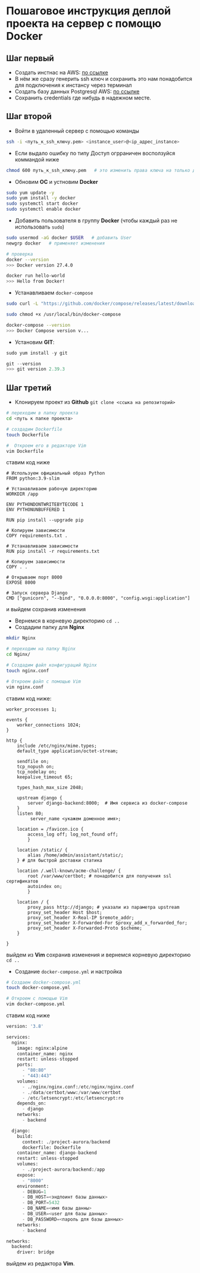 # Пошаговое инструкция деплой проекта на сервер с помощю Docker




## **Шаг первый**

* Создать инстнас на AWS: [по ссылке](https://us-east-1.console.aws.amazon.com/ec2/home?region=us-east-1#Instances:instanceState=running)
* В нём же сразу генерить ssh ключ и сохранить это нам понадобится для подключения к инстансу через терминал 
* Создать базу данных Postgresql AWS: [по ссылке](https://us-east-1.console.aws.amazon.com/rds/home?region=us-east-1#databases:)
* Сохранить credentials где нибудь в надежном месте.





## **Шаг второй**

* Войти в удаленный сервер с помощью команды  
```bash
ssh -i <путь_к_ssh_ключу.pem> <instance_user>@<ip_адрес_instance>
```
* Если выдало ошибку по типу Доступ огрраничен восползуйся коммандой ниже 
```bash
chmod 600 путь_к_ssh_ключу.pem   # это изменить права ключа на только для владельца
```
* Обновим **ОС** и устновим **Docker**      
``` bash
sudo yum update -y
sudo yum install -y docker 
sudo systemctl start docker
sudo systemctl enable docker
```
* Добавить пользователя в группу **Docker** (чтобы каждый раз не использовать `sudo`)
``` bash
sudo usermod -aG docker $USER   # добавить User
newgrp docker   # применяет изменения

# проверка
docker --version
>>> Docker version 27.4.0

docker run hello-world
>>> Hello from Docker!
```

* Устанавливаем `docker-compose`
  
```bash
sudo curl -L "https://github.com/docker/compose/releases/latest/download/docker-compose-$(uname -s)-$(uname -m)" -o /usr/local/bin/docker-compose

sudo chmod +x /usr/local/bin/docker-compose

docker-compose --version
>>> Docker Compose version v...
```
* Установим **GIT**:
```py
sudo yum install -y git

git --version
>>> git version 2.39.3
```




## **Шаг третий**



* Клонируем проект из **Github**
`git clone <ссыка на репозиторий>`
``` bash
# переходим в папку проекта
cd <путь к папке проекта>

# создадим Dockerfile
touch Dockerfile

#  Откроем его в редакторе Vim
vim Dockerfile
```
ставим код ниже 
```docker
# Используем официальный образ Python
FROM python:3.9-slim

# Устанавливаем рабочую директорию
WORKDIR /app

ENV PYTHONDONTWRITEBYTECODE 1
ENV PYTHONUNBUFFERED 1

RUN pip install --upgrade pip

# Копируем зависимости
COPY requirements.txt .

# Устанавливаем зависимости
RUN pip install -r requirements.txt

# Копируем зависимости
COPY . .

# Открываем порт 8000
EXPOSE 8000

# Запуск сервера Django
CMD ["gunicorn", "--bind", "0.0.0.0:8000", "config.wsgi:application"]
```
и выйдем сохранив изменения

* Вернемся в корневую директорию `cd ..`
* Cоздадим папку для **Nginx**
```bash
mkdir Nginx

# переходим на папку Nginx
cd Nginx/

# Cоздадим файл конфигураций Nginx
touch nginx.conf

# Откроем файл с помощью Vim
vim nginx.conf
```
ставим код ниже:
```nginx
worker_processes 1;

events {
    worker_connections 1024;
}

http {
    include /etc/nginx/mime.types;
    default_type application/octet-stream;

    sendfile on;
    tcp_nopush on;
    tcp_nodelay on;
    keepalive_timeout 65;

    types_hash_max_size 2048;

    upstream django {
        server django-backend:8000;  # Имя сервиса из docker-compose
    }
    listen 80;
         server_name <укажем доменное имя>;
    
    location = /favicon.ico { 
        access_log off; log_not_found off; 
        }

    location /static/ {
        alias /home/admin/assistant/static/;
    } # для быстрой доставки статика

    location /.well-known/acme-challenge/ {
        root /var/www/certbot; # понадобится для получения ssl сертификатов
        autoindex on;
        }

    location / {
        proxy_pass http://django; # указали из параметра upstream
        proxy_set_header Host $host;
        proxy_set_header X-Real-IP $remote_addr;
        proxy_set_header X-Forwarded-For $proxy_add_x_forwarded_for;
        proxy_set_header X-Forwarded-Proto $scheme;
    }

}
```
выйдем из **Vim** сохранив изменения и вернемся корневую директорию `cd ..`

* Создание `docker-compose.yml` и настройка
 ```bash
# Создаем docker-compose.yml
touch docker-compose.yml

# Откроем с помощью Vim
vim docker-compose.yml
 ```
ставим код ниже
```py
version: '3.8'

services:
  nginx:
    image: nginx:alpine
    container_name: nginx
    restart: unless-stopped
    ports:
      - "80:80"
      - "443:443"
    volumes:
      - ./nginx/nginx.conf:/etc/nginx/nginx.conf
      - ./data/certbot/www:/var/www/certbot
      - /etc/letsencrypt:/etc/letsencrypt:ro
    depends_on:
      - django
    networks:
      - backend

  django:
    build:
      context: ./project-aurora/backend
      dockerfile: Dockerfile
    container_name: django-backend
    restart: unless-stopped
    volumes:
      - ./project-aurora/backend:/app
    expose:
      - "8000"
    environment:
      - DEBUG=1
      - DB_HOST=<эндпоинт базы данных>
      - DB_PORT=5432
      - DB_NAME=<имя базы данны>
      - DB_USER=<user для базы данных>
      - DB_PASSWORD=<пароль для базы данных>
    networks:
      - backend

networks:
  backend:
    driver: bridge
```
выйдем из редактора **Vim**.

